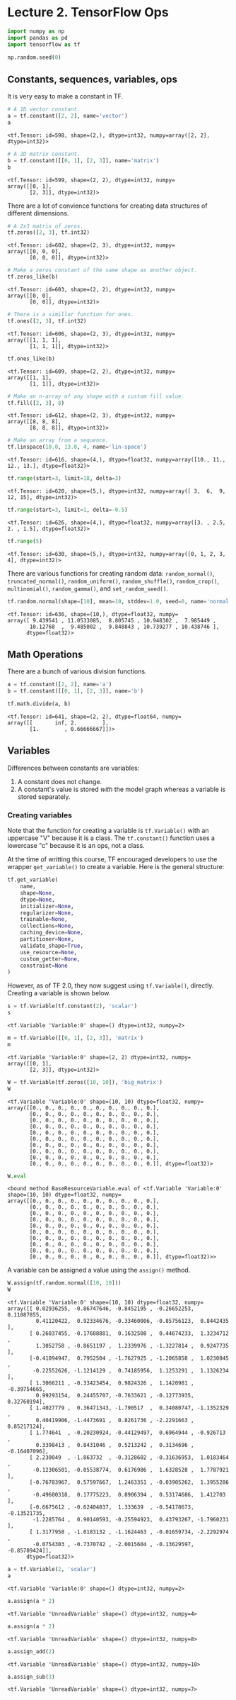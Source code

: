 # Lecture 2. TensorFlow Ops




```python
import numpy as np
import pandas as pd
import tensorflow as tf

np.random.seed(0)
```

## Constants, sequences, variables, ops

It is very easy to make a constant in TF.


```python
# A 1D vector constant.
a = tf.constant([2, 2], name='vector')
a
```




    <tf.Tensor: id=598, shape=(2,), dtype=int32, numpy=array([2, 2], dtype=int32)>




```python
# A 2D matrix constant.
b = tf.constant([[0, 1], [2, 3]], name='matrix')
b
```




    <tf.Tensor: id=599, shape=(2, 2), dtype=int32, numpy=
    array([[0, 1],
           [2, 3]], dtype=int32)>



There are a lot of convience functions for creating data structures of different dimensions.


```python
# A 2x3 matrix of zeros.
tf.zeros([2, 3], tf.int32)
```




    <tf.Tensor: id=602, shape=(2, 3), dtype=int32, numpy=
    array([[0, 0, 0],
           [0, 0, 0]], dtype=int32)>




```python
# Make a zeros constant of the same shape as another object.
tf.zeros_like(b)
```




    <tf.Tensor: id=603, shape=(2, 2), dtype=int32, numpy=
    array([[0, 0],
           [0, 0]], dtype=int32)>




```python
# There is a simillar function for ones.
tf.ones([2, 3], tf.int32)
```




    <tf.Tensor: id=606, shape=(2, 3), dtype=int32, numpy=
    array([[1, 1, 1],
           [1, 1, 1]], dtype=int32)>




```python
tf.ones_like(b)
```




    <tf.Tensor: id=609, shape=(2, 2), dtype=int32, numpy=
    array([[1, 1],
           [1, 1]], dtype=int32)>




```python
# Make an n-array of any shape with a custom fill value.
tf.fill([2, 3], 8)
```




    <tf.Tensor: id=612, shape=(2, 3), dtype=int32, numpy=
    array([[8, 8, 8],
           [8, 8, 8]], dtype=int32)>




```python
# Make an array from a sequence.
tf.linspace(10.0, 13.0, 4, name='lin-space')
```




    <tf.Tensor: id=616, shape=(4,), dtype=float32, numpy=array([10., 11., 12., 13.], dtype=float32)>




```python
tf.range(start=3, limit=18, delta=3)
```




    <tf.Tensor: id=620, shape=(5,), dtype=int32, numpy=array([ 3,  6,  9, 12, 15], dtype=int32)>




```python
tf.range(start=3, limit=1, delta=-0.5)
```




    <tf.Tensor: id=626, shape=(4,), dtype=float32, numpy=array([3. , 2.5, 2. , 1.5], dtype=float32)>




```python
tf.range(5)
```




    <tf.Tensor: id=630, shape=(5,), dtype=int32, numpy=array([0, 1, 2, 3, 4], dtype=int32)>



There are various functions for creating random data: `random_normal()`, `truncated_normal()`, `​random_uniform()`, `​random_shuffle()`, `​random_crop()`, `​multinomial()`, `​random_gamma()`, and `​set_random_seed()`.


```python
tf.random.normal(shape=[10], mean=10, stddev=1.0, seed=0, name='normal')
```




    <tf.Tensor: id=636, shape=(10,), dtype=float32, numpy=
    array([ 9.439541 , 11.0533085,  8.805745 , 10.948302 ,  7.985449 ,
           10.12768  ,  9.485002 ,  9.848843 , 10.739277 , 10.438746 ],
          dtype=float32)>



## Math Operations

There are a bunch of various division functions.


```python
a = tf.constant([2, 2], name='a')
b = tf.constant([[0, 1], [2, 3]], name='b')

tf.math.divide(a, b)
```




    <tf.Tensor: id=641, shape=(2, 2), dtype=float64, numpy=
    array([[       inf, 2.        ],
           [1.        , 0.66666667]])>



## Variables

Differences between constants are variables:

1. A constant does not change.
2. A constant's value is stored *with* the model graph whereas a variable is stored separately.

### Creating variables

Note that the function for creating a variable is `tf.Variable()` with an uppercase "V" because it is a class.
The `tf.constant()` function uses a lowercase "c" because it is an ops, not a class.

At the time of writting this course, TF encouraged developers to use the wrapper `get_variable()` to create a variable.
Here is the general structure:

```python
tf.get_variable(
    name,
    shape=None,
    dtype=None,
    initializer=None,
    regularizer=None,
    trainable=None,
    collections=None,
    caching_device=None,
    partitioner=None,
    validate_shape=True,
    use_resource=None,
    custom_getter=None,
    constraint=None
)
```

However, as of TF 2.0, they now suggest using `tf.Variable()`, directly.
Creating a variable is shown below.


```python
s = tf.Variable(tf.constant(2), 'scalar')
s
```




    <tf.Variable 'Variable:0' shape=() dtype=int32, numpy=2>




```python
m = tf.Variable([[0, 1], [2, 3]], 'matrix')
m
```




    <tf.Variable 'Variable:0' shape=(2, 2) dtype=int32, numpy=
    array([[0, 1],
           [2, 3]], dtype=int32)>




```python
W = tf.Variable(tf.zeros([10, 10]), 'big_matrix')
W
```




    <tf.Variable 'Variable:0' shape=(10, 10) dtype=float32, numpy=
    array([[0., 0., 0., 0., 0., 0., 0., 0., 0., 0.],
           [0., 0., 0., 0., 0., 0., 0., 0., 0., 0.],
           [0., 0., 0., 0., 0., 0., 0., 0., 0., 0.],
           [0., 0., 0., 0., 0., 0., 0., 0., 0., 0.],
           [0., 0., 0., 0., 0., 0., 0., 0., 0., 0.],
           [0., 0., 0., 0., 0., 0., 0., 0., 0., 0.],
           [0., 0., 0., 0., 0., 0., 0., 0., 0., 0.],
           [0., 0., 0., 0., 0., 0., 0., 0., 0., 0.],
           [0., 0., 0., 0., 0., 0., 0., 0., 0., 0.],
           [0., 0., 0., 0., 0., 0., 0., 0., 0., 0.]], dtype=float32)>




```python
W.eval
```




    <bound method BaseResourceVariable.eval of <tf.Variable 'Variable:0' shape=(10, 10) dtype=float32, numpy=
    array([[0., 0., 0., 0., 0., 0., 0., 0., 0., 0.],
           [0., 0., 0., 0., 0., 0., 0., 0., 0., 0.],
           [0., 0., 0., 0., 0., 0., 0., 0., 0., 0.],
           [0., 0., 0., 0., 0., 0., 0., 0., 0., 0.],
           [0., 0., 0., 0., 0., 0., 0., 0., 0., 0.],
           [0., 0., 0., 0., 0., 0., 0., 0., 0., 0.],
           [0., 0., 0., 0., 0., 0., 0., 0., 0., 0.],
           [0., 0., 0., 0., 0., 0., 0., 0., 0., 0.],
           [0., 0., 0., 0., 0., 0., 0., 0., 0., 0.],
           [0., 0., 0., 0., 0., 0., 0., 0., 0., 0.]], dtype=float32)>>



A variable can be assigned a value using the `assign()` method.


```python
W.assign(tf.random.normal([10, 10]))
W
```




    <tf.Variable 'Variable:0' shape=(10, 10) dtype=float32, numpy=
    array([[ 0.02936255, -0.86747646, -0.8452195 , -0.26652253,  0.11087855,
             0.41120422,  0.92334676, -0.33460006, -0.85756123,  0.8442435 ],
           [ 0.26037455, -0.17688881,  0.1632508 ,  0.44674233,  1.3234712 ,
             1.3052758 , -0.8651197 ,  1.2339976 , -1.3227814 ,  0.9247735 ],
           [-0.41094947,  0.7952504 , -1.7627925 , -1.2065858 ,  1.0230845 ,
            -0.22552626, -1.1214129 ,  0.74185956,  1.1253291 ,  1.1326234 ],
           [ 1.3066211 , -0.33423454,  0.9824326 ,  1.1420981 , -0.39754665,
             0.99293154,  0.24455707, -0.7633621 , -0.12773935,  0.32760194],
           [ 1.4027779 ,  0.36471343, -1.790517  ,  0.34080747, -1.1352329 ,
             0.40419906, -1.4473691 ,  0.8261736 , -2.2291663 ,  0.85217124],
           [ 1.774641  , -0.20230924, -0.44129497,  0.6964944 , -0.926713  ,
             0.3398413 ,  0.8431046 ,  0.5213242 ,  0.3134696 , -0.16407096],
           [ 2.230049  , -1.863732  , -0.3128602 , -0.31636953,  1.0183464 ,
            -0.12306501, -0.05538774,  0.6176986 ,  1.6328528 ,  1.7787921 ],
           [-0.76783967,  0.57597667,  1.2463351 , -0.03905262,  1.3955286 ,
            -0.49600318,  0.17775223,  0.8906394 ,  0.53174686,  1.412703  ],
           [-0.6675612 , -0.62404037,  1.333639  , -0.54178673, -0.13521735,
            -1.2285764 ,  0.90140593, -0.25594923,  0.43793267, -1.7960231 ],
           [ 1.3177958 , -1.0183132 , -1.1624463 , -0.01659734, -2.2292974 ,
            -0.0754303 , -0.7370742 , -2.0015604 , -0.13629597, -0.85789424]],
          dtype=float32)>




```python
a = tf.Variable(2, 'scalar')
a
```




    <tf.Variable 'Variable:0' shape=() dtype=int32, numpy=2>




```python
a.assign(a * 2)
```




    <tf.Variable 'UnreadVariable' shape=() dtype=int32, numpy=4>




```python
a.assign(a * 2)
```




    <tf.Variable 'UnreadVariable' shape=() dtype=int32, numpy=8>




```python
a.assign_add(2)
```




    <tf.Variable 'UnreadVariable' shape=() dtype=int32, numpy=10>




```python
a.assign_sub(3)
```




    <tf.Variable 'UnreadVariable' shape=() dtype=int32, numpy=7>


